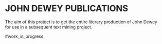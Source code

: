 # JOHN DEWEY PUBLICATIONS

The aim of this project is to get the entire literary production of John Dewey for use in a subsequent text mining project.

#work_in_progress
